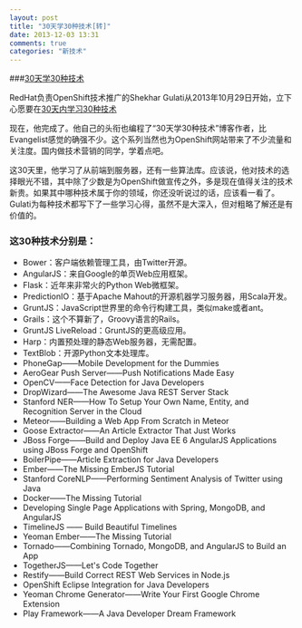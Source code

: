 ```yaml
---
layout: post
title: "30天学30种技术[转]"
date: 2013-12-03 13:31
comments: true
categories: "新技术"
---
```


###[30天学30种技术](http://geek.csdn.net/news/detail/3740)

RedHat负责OpenShift技术推广的Shekhar Gulati从2013年10月29日开始，立下心愿要在[30天内学习30种技术](https://www.openshift.com/blogs/learning-30-technologies-in-30-days-a-developer-challenge)

现在，他完成了。他自己的头衔也编程了“30天学30种技术”博客作者，比Evangelist感觉的确强不少。这个系列当然也为OpenShift网站带来了不少流量和关注度。国内做技术营销的同学，学着点吧。

<!--more-->

这30天里，他学习了从前端到服务器，还有一些算法库。应该说，他对技术的选择眼光不错，其中除了少数是为OpenShift做宣传之外，多是现在值得关注的技术新贵。如果其中哪种技术属于你的领域，你还没听说过的话，应该看一看了。Gulati为每种技术都写下了一些学习心得，虽然不是大深入，但对粗略了解还是有价值的。

### 这30种技术分别是：

- Bower：客户端依赖管理工具，由Twitter开源。
- AngularJS：来自Google的单页Web应用框架。
- Flask：近年来非常火的Python Web微框架。
- PredictionIO：基于Apache Mahout的开源机器学习服务器，用Scala开发。
- GruntJS：JavaScript世界里的命令行构建工具，类似make或者ant。
- Grails：这个不算新了，Groovy语言的Rails。
- GruntJS LiveReload：GruntJS的更高级应用。
- Harp：内置预处理的静态Web服务器，无需配置。
- TextBlob：开源Python文本处理库。
- PhoneGap——Mobile Development for the Dummies
- AeroGear Push Server——Push Notifications Made Easy
- OpenCV——Face Detection for Java Developers
- DropWizard——The Awesome Java REST Server Stack
- Stanford NER——How To Setup Your Own Name, Entity, and Recognition Server in the Cloud
- Meteor——Building a Web App From Scratch in Meteor
- Goose Extractor——An Article Extractor That Just Works
- JBoss Forge——Build and Deploy Java EE 6 AngularJS Applications using JBoss Forge and OpenShift
- BoilerPipe——Article Extraction for Java Developers
- Ember——The Missing EmberJS Tutorial
- Stanford CoreNLP——Performing Sentiment Analysis of Twitter using Java
- Docker——The Missing Tutorial
- Developing Single Page Applications with Spring, MongoDB, and AngularJS
- TimelineJS —— Build Beautiful Timelines
- Yeoman Ember——The Missing Tutorial
- Tornado——Combining Tornado, MongoDB, and AngularJS to Build an App
- TogetherJS——Let's Code Together
- Restify——Build Correct REST Web Services in Node.js
- OpenShift Eclipse Integration for Java Developers
- Yeoman Chrome Generator——Write Your First Google Chrome Extension
- Play Framework——A Java Developer Dream Framework
